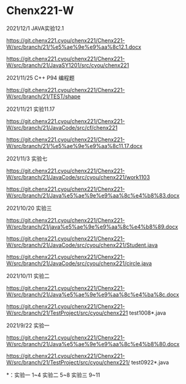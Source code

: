 # Chenx221-W
2021/12/1 JAVA实验12.1

https://git.chenx221.cyou/chenx221/Chenx221-W/src/branch/21/%e5%ae%9e%e9%aa%8c12.1.docx

https://git.chenx221.cyou/chenx221/Chenx221-W/src/branch/21/JavaSY1201/src/cyou/chenx221

2021/11/25 C++ P94 编程题

https://git.chenx221.cyou/chenx221/Chenx221-W/src/branch/21/TEST/shape

2021/11/21 实验11.17

https://git.chenx221.cyou/chenx221/Chenx221-W/src/branch/21/JavaCode/src/cf/chenx221

https://git.chenx221.cyou/chenx221/Chenx221-W/src/branch/21/%e5%ae%9e%e9%aa%8c11.17.docx

2021/11/3 实验七

https://git.chenx221.cyou/chenx221/Chenx221-W/src/branch/21/JavaCode/src/cyou/chenx221/work1103

https://git.chenx221.cyou/chenx221/Chenx221-W/src/branch/21/Java%e5%ae%9e%e9%aa%8c%e4%b8%83.docx

2021/10/20 实验三

https://git.chenx221.cyou/chenx221/Chenx221-W/src/branch/21/java%e5%ae%9e%e9%aa%8c%e4%b8%89.docx

https://git.chenx221.cyou/chenx221/Chenx221-W/src/branch/21/JavaCode/src/cyou/chenx221/Student.java

https://git.chenx221.cyou/chenx221/Chenx221-W/src/branch/21/JavaCode/src/cyou/chenx221/circle.java

2021/10/11 实验二

https://git.chenx221.cyou/chenx221/Chenx221-W/src/branch/21/Java%e5%ae%9e%e9%aa%8c%e4%ba%8c.docx

https://git.chenx221.cyou/chenx221/Chenx221-W/src/branch/21/TestProject/src/cyou/chenx221 test1008*.java

2021/9/22 实验一

https://git.chenx221.cyou/chenx221/Chenx221-W/src/branch/21/Java%e5%ae%9e%e9%aa%8c%e4%b8%80.docx

https://git.chenx221.cyou/chenx221/Chenx221-W/src/branch/21/TestProject/src/cyou/chenx221/ test0922*.java

*：实验一 1~4    实验二 5~8    实验三 9~11